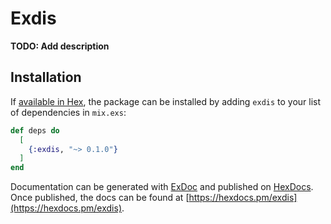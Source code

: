 # Exdis

**TODO: Add description**

## Installation

If [available in Hex](https://hex.pm/docs/publish), the package can be installed
by adding `exdis` to your list of dependencies in `mix.exs`:

```elixir
def deps do
  [
    {:exdis, "~> 0.1.0"}
  ]
end
```

Documentation can be generated with [ExDoc](https://github.com/elixir-lang/ex_doc)
and published on [HexDocs](https://hexdocs.pm). Once published, the docs can
be found at [https://hexdocs.pm/exdis](https://hexdocs.pm/exdis).

